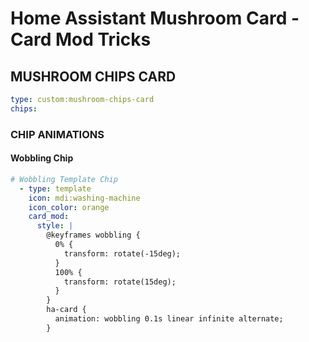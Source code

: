 # Home Assistant Mushroom Card - Card Mod Tricks

## MUSHROOM CHIPS CARD
```YAML
type: custom:mushroom-chips-card
chips:
```

### CHIP ANIMATIONS

#### Wobbling Chip

```YAML
# Wobbling Template Chip
  - type: template
    icon: mdi:washing-machine
    icon_color: orange
    card_mod:
      style: |
        @keyframes wobbling {
          0% {
            transform: rotate(-15deg);
          }
          100% {
            transform: rotate(15deg);
          }
        }
        ha-card {
          animation: wobbling 0.1s linear infinite alternate;
        }
```
